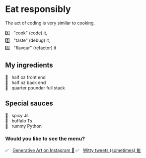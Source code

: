 # Eat responsibly

The act of coding is very similar to cooking. 

1️⃣ &nbsp; "cook" (code) it,<br /> 
2️⃣ &nbsp; "taste" (debug) it,<br /> 
3️⃣ &nbsp; "flavour" (refactor) it<br />

## My ingredients

🥒 &nbsp; half oz front end<br />
🍑 &nbsp; half oz back end<br />
🍉 &nbsp; quarter pounder full stack<br />

## Special sauces

🥢 &nbsp; spicy Js<br />
🥜 &nbsp; buffalo Ts<br />
🍭 &nbsp; rummy Python<br />

### Would you like to see the menu?

✅ &nbsp; [Generative Art on Instagram 📸](https://www.instagram.com/devfrend/)
✅ &nbsp; [Witty tweets (sometimes) ⾫](https://twitter.com/COERCITON)
